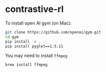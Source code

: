 # contrastive-rl

To install open AI gym (on Mac):

```bash
git clone https://github.com/openai/gym.git
cd gym
pip install -e .
pip install pyglet==1.5.11
```

You may need to install `ffmpeg`

```bash
brew install ffmpeg
```
